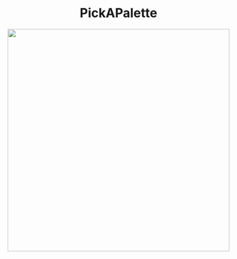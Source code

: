 <p align="center">
  <h1 align="center" style="font-weight:bold">PickAPalette</h1>
  <p align="center">
  <a href="https://github.com/othneildrew/Best-README-Template" align="center">
    <img src="https://user-images.githubusercontent.com/12801900/71980777-e01a0300-31ee-11ea-8bd7-3c6cd2364a55.png" width="500"  align="center">
  </a>
  </p>
</p>

